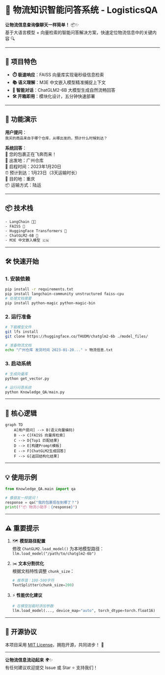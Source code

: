 # 🚀 物流知识智能问答系统 - LogisticsQA

**让物流信息查询像聊天一样简单！** 📦✨  
基于大语言模型 + 向量检索的智能问答解决方案，快速定位物流信息中的关键内容 🔍

---

## 🎯 项目特色

- **⏱️ 极速响应**：FAISS 向量库实现毫秒级信息检索
- **📚 语义理解**：M3E 中文嵌入模型精准捕捉上下文
- **💬 智能对话**：ChatGLM2-6B 大模型生成自然流畅回答
- **🛠️ 开箱即用**：模块化设计，五分钟快速部署

---

## 🧩 功能演示

**用户提问**：  
`我买的商品来自于哪个仓库，从哪出发的，预计什么时候到达？`

**系统回答**：  
🎯 您的包裹正在飞奔而来！  
🚚 出发地：广州仓库  
📅 启程时间：2023年1月20日  
⏰ 预计到达：1月23日（3天运输时长）  
📍 目的地：重庆  
📦 运输方式：陆运  

---

## 📦 技术栈

```bash
- LangChain 🦜️🔗
- FAISS 🧠
- HuggingFace Transformers 🤗
- ChatGLM2-6B 🧠
- M3E 中文嵌入模型 🇨🇳
```

---

## 🛠️ 快速开始

### 1. 安装依赖
```bash
pip install -r requirements.txt
pip install langchain-community unstructured faiss-cpu
# 处理文档需要
pip install python-magic python-magic-bin
```

### 2. 运行准备
```bash
# 下载模型文件
git lfs install
git clone https://huggingface.co/THUDM/chatglm2-6b ./model_files/

# 准备物流文档
echo "广州仓库 发货时间 2023-01-20..." > 物流信息.txt
```

### 3. 启动系统
```python
# 生成向量库
python get_vector.py

# 运行问答系统
python Knowledge_QA/main.py
```

---

## 🧠 核心逻辑

```mermaid
graph TD
    A[用户提问] --> B(语义向量编码)
    B --> C[FAISS 向量库检索]
    C --> D{Top1 匹配结果}
    D --> E[构建Prompt模板]
    E --> F[ChatGLM2生成回答]
    F --> G[返回结构化结果]
```

---

## 💡 使用示例

```python
from Knowledge_QA.main import qa

# 像朋友一样提问！
response = qa("我的包裹现在到哪了？")
print(f"📦 物流小助手：{response}")
```

---

## ⚠️ 重要提示

1. 🗺️ **模型路径配置**  
   修改 `ChatGLM2.load_model()` 为本地模型路径：  
   `llm.load_model("/path/to/chatglm2-6b")`

2. ✂️ **文本分割优化**  
   根据文档特性调整 `chunk_size`：
   ```python
   # 推荐值：100-500字符
   TextSplitter(chunk_size=200)
   ```

3. ⚡ **性能优化建议**  
   ```python
   # 在模型加载时添加参数
   llm.load_model(..., device_map="auto", torch_dtype=torch.float16)
   ```

---

## 📜 开源协议

本项目采用 [MIT License](LICENSE)，拥抱开源，共同进步！ 🤝

---

**让物流信息流动起来** 🌍✨  
有任何建议欢迎提交 Issue 或 Star ⭐ 支持我们！
